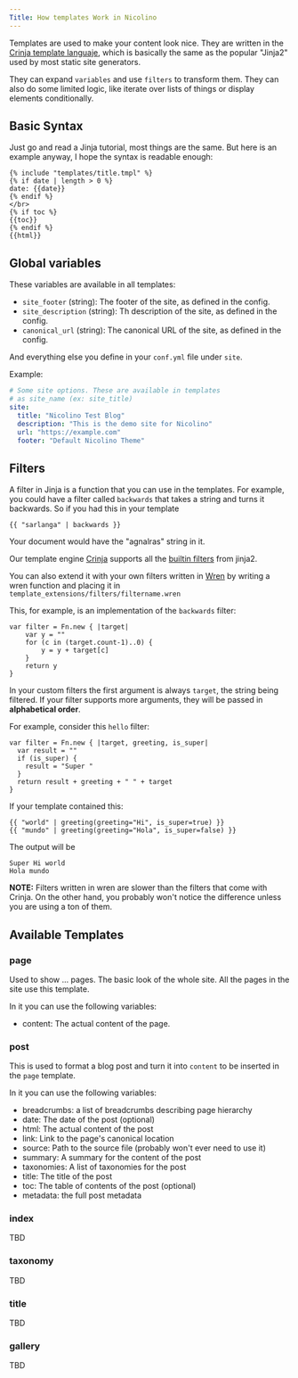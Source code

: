 ```yaml
---
Title: How templates Work in Nicolino
---
```


Templates are used to make your content look nice. They are written in
the [Crinja template languaje](https://straight-shoota.github.io/crinja/),
which is basically the same as the popular "Jinja2" used by most static
site generators.

They can expand `variables` and use `filters` to transform them. They
can also do some limited logic, like iterate over lists of things or
display elements conditionally.

## Basic Syntax

Just go and read a Jinja tutorial, most things are the same. But here
is an example anyway, I hope the syntax is readable enough:

```django
{% include "templates/title.tmpl" %}
{% if date | length > 0 %}
date: {{date}}
{% endif %}
</br>
{% if toc %}
{{toc}}
{% endif %}
{{html}}
```

## Global variables

These variables are available in all templates:

* `site_footer` (string): The footer of the site, as defined in the config.
* `site_description` (string): Th description of the site, as defined in the config.
* `canonical_url` (string): The canonical URL of the site, as defined in the config.

And everything else you define in your `conf.yml` file under `site`.

Example:

```yaml
# Some site options. These are available in templates
# as site_name (ex: site_title)
site:
  title: "Nicolino Test Blog"
  description: "This is the demo site for Nicolino"
  url: "https://example.com"
  footer: "Default Nicolino Theme"
```

## Filters

A filter in Jinja is a function that you can use in the templates.
For example, you could have a filter called `backwards` that takes a string and turns it backwards. So if you had this in your template

```jinja2
{{ "sarlanga" | backwards }}
```

Your document would have the "agnalras" string in it.

Our template engine [Crinja](https://straight-shoota.github.io/crinja/)
supports all the [builtin filters](https://jinja.palletsprojects.com/en/2.9.x/templates/#list-of-builtin-filters) from jinja2.

You can also extend it with your own filters written in [Wren](https://wren.io) by writing a wren function and placing it in `template_extensions/filters/filtername.wren`

This, for example, is an implementation of the `backwards` filter:

```wren
var filter = Fn.new { |target|
    var y = ""
    for (c in (target.count-1)..0) {
        y = y + target[c]
    }
    return y
}
```

In your custom filters the first argument is always `target`, the string
being filtered. If your filter supports more arguments, they will be passed in
**alphabetical order**.

For example, consider this `hello` filter:

```wren
var filter = Fn.new { |target, greeting, is_super|
  var result = ""
  if (is_super) {
    result = "Super "
  }
  return result + greeting + " " + target
}
```

If your template contained this:

```jinja2
{{ "world" | greeting(greeting="Hi", is_super=true) }}
{{ "mundo" | greeting(greeting="Hola", is_super=false) }}
```

The output will be

```
Super Hi world
Hola mundo
```

**NOTE:** Filters written in wren are slower than the filters that come with Crinja. On the other hand, you probably won't notice the difference unless you are using a ton of them.

## Available Templates

### page

Used to show ... pages. The basic look of the whole site. All the pages in the site use this template.

In it you can use the following variables:

* content: The actual content of the page.

### post

This is used to format a blog post and turn it into `content` to be inserted in the `page` template.

In it you can use the following variables:

* breadcrumbs: a list of breadcrumbs describing page hierarchy
* date: The date of the post (optional)
* html: The actual content of the post
* link: Link to the page's canonical location
* source: Path to the source file (probably won't ever need to use it)
* summary: A summary for the content of the post
* taxonomies: A list of taxonomies for the post
* title: The title of the post
* toc: The table of contents of the post (optional)
* metadata: the full post metadata

### index

TBD

### taxonomy

TBD

### title

TBD

### gallery

TBD
